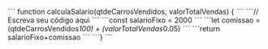 ˋˋˋ function calculaSalario(qtdeCarrosVendidos, valorTotalVendas) {  ˋˋˋ
 ˋˋˋ// Escreva seu código aqui ˋˋˋ
 ˋˋˋconst salarioFixo = 2000 ˋˋˋ
 ˋˋˋlet comissao =(qtdeCarrosVendidos*100) + (valorTotalVendas*0.05) ˋˋˋ
 ˋˋˋreturn salarioFixo+comissao ˋˋˋ
 ˋˋˋ} ˋˋˋ
